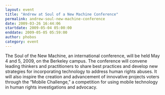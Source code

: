 ```yaml
---
layout: event
title: "Andrew at Soul of a New Machine Conference"
permalink: andrew-soul-new-machine-conference
date: 2009-03-26 16:44:06
startdate: 2009-05-04 05:00:00
enddate: 2009-05-05 05:59:00
author: phobos
category: event
---
```


The Soul of the New Machine, an international conference, will be held May 4 and 5, 2009, on the Berkeley campus. The conference will convene leading thinkers and practitioners to share best practices and develop new strategies for incorporating technology to address human rights abuses. It will also inspire the creation and advancement of innovative projects voters through the “Mobile Challenge,” a competition for using mobile technology in human rights investigations and advocacy.
